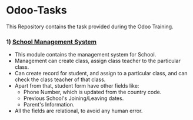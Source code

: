 # Odoo-Tasks

This Repository contains the task provided during the Odoo Training.

### 1) [School Management System](https://github.com/samirtak-bvi/Odoo-Tasks/tree/main/school_management)
  * This module contains the management system for School.
  * Management can create class, assign class teacher to the particular class.
  * Can create record for student, and assign to a particular class, and can check the class teacher of that class.
  * Apart from that, student form have other fields like:
    * Phone Number, which is updated from the country code.
    * Previous School's Joining/Leaving dates.
    * Parent's Information.
  * All the fields are relational, to avoid any human error.
